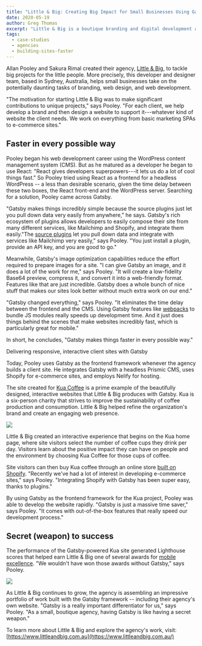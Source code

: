 ```yaml
---
title: "Little & Big: Creating Big Impact for Small Businesses Using Gatsby"
date: 2020-05-19
author: Greg Thomas
excerpt: "Little & Big is a boutique branding and digital development agency that helps small businesses create big impact. Using Gatsby as a frontend framework for web development enables the agency to build highly responsive, interactive websites for their growing roster of clients -- and build them fast."
tags:
  - case-studies
  - agencies
  - building-sites-faster
---
```


Allan Pooley and Sakura Rimal created their agency, [Little & Big](https://www.littleandbig.com.au/), to tackle big projects for the little people. More precisely, this developer and designer team, based in Sydney, Australia, helps small businesses take on the potentially daunting tasks of branding, web design, and web development.

"The motivation for starting Little & Big was to make significant contributions to unique projects," says Pooley. "For each client, we help develop a brand and then design a website to support it---whatever kind of website the client needs. We work on everything from basic marketing SPAs to e-commerce sites."

## Faster in every possible way

Pooley began his web development career using the WordPress content management system (CMS). But as he matured as a developer he began to use React: "React gives developers superpowers---it lets us do a lot of cool things fast." So Pooley tried using React as a frontend for a headless WordPress -- a less than desirable scenario, given the time delay between these two boxes, the React front-end and the WordPress server. Searching for a solution, Pooley came across Gatsby.

"Gatsby makes things incredibly simple because the source plugins just let you pull down data very easily from anywhere," he says. Gatsby's rich ecosystem of plugins allows developers to easily compose their site from many different services, like Mailchimp and Shopify, and integrate them easily."The [source plugins](https://www.gatsbyjs.org/plugins/?=source) let you pull down data and integrate with services like Mailchimp very easily," says Pooley. "You just install a plugin, provide an API key, and you are good to go."

Meanwhile, Gatsby's image optimization capabilities reduce the effort required to prepare images for a site. "I can give Gatsby an image, and it does a lot of the work for me," says Pooley. "It will create a low-fidelity Base64 preview, compress it, and convert it into a web-friendly format. Features like that are just incredible. Gatsby does a whole bunch of nice stuff that makes our sites look better without much extra work on our end."

"Gatsby changed everything," says Pooley. "It eliminates the time delay between the frontend and the CMS. Using Gatsby features like [webpacks](https://www.gatsbyjs.org/docs/glossary/webpack/) to bundle JS modules really speeds up development time. And it just does things behind the scenes that make websites incredibly fast, which is particularly great for mobile."

In short, he concludes, "Gatsby makes things faster in every possible way."

Delivering responsive, interactive client sites with Gatsby

Today, Pooley uses Gatsby as the frontend framework whenever the agency builds a client site. He integrates Gatsby with a headless Prismic CMS, uses Shopify for e-commerce sites, and employs Nelify for hosting.

The site created for [Kua Coffee](https://kuacoffee.co/) is a prime example of the beautifully designed, interactive websites that Little & Big produces with Gatsby. Kua is a six-person charity that strives to improve the sustainability of coffee production and consumption. Little & Big helped refine the organization's brand and create an engaging web presence.

![](https://lh4.googleusercontent.com/kpjFPhTBeFtwZNMvWW1QV4D3Axi90V3j02Zpx5h8k_89o78HYDygz7RXdvUPMU_9uCcwfhdjRmN55xzivb-waoXpni9UseCcbgqOt9NmP1AiaoROgl5lR_P8R4R5A9bmk2C6Ogp0)

Little & Big created an interactive experience that begins on the Kua home page, where site visitors select the number of coffee cups they drink per day. Visitors learn about the positive impact they can have on people and the environment by choosing Kua Coffee for those cups of coffee.

Site visitors can then buy Kua coffee through an online store [built on Shopify](https://www.gatsbyjs.org/docs/building-an-ecommerce-site-with-shopify/). "Recently we've had a lot of interest in developing e-commerce sites," says Pooley. "Integrating Shopify with Gatsby has been super easy, thanks to plugins."

By using Gatsby as the frontend framework for the Kua project, Pooley was able to develop the website rapidly. "Gatsby is just a massive time saver," says Pooley. "It comes with out-of-the-box features that really speed our development process."

## Secret (weapon) to success

The performance of the Gatsby-powered Kua site generated Lighthouse scores that helped earn Little & Big one of several awards for [mobile excellence](https://www.awwwards.com/sites/kua-coffee/mobile-excellence-report). "We wouldn't have won those awards without Gatsby," says Pooley.

![](https://lh3.googleusercontent.com/hProX3TCdRU_wrYqzmW6MW-0YeYknWM3Rq9OxPf0OeMEDeF9jtd4cRZnSYWSo4aWanlqurRawoGWXc8TeHmpBODR4wEEheY1v90OsSQ1M5o1QYKEB2TNMo5z0AiidZVgnXVAcBrT)

As Little & Big continues to grow, the agency is assembling an impressive portfolio of work built with the Gatsby framework -- including their agency's own website. "Gatsby is a really important differentiator for us," says Pooley. "As a small, boutique agency, having Gatsby is like having a secret weapon."

To learn more about Little & Big and explore the agency's work, visit: [https://www.littleandbig.com.au](https://www.littleandbig.com.au/)
